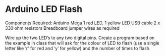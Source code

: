 # Arduino LED Flash

Components Required:
Arduino Mega 1 red LED, 1 yellow LED
USB cable 2 x 330 ohm resistors
Breadboard jumper wires as required

Wire up the two LED’s to any two digital pins. Create a program based on the example in class
that will ask for the colour of LED to flash (use a single letter like ‘r’ for red and ‘y’ for yellow)
and the number of times to flash.
